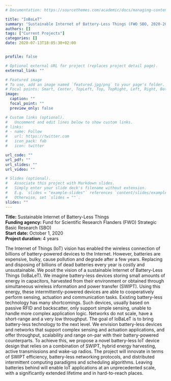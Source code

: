 ```yaml
---
# Documentation: https://sourcethemes.com/academic/docs/managing-content/

title: "IoBaLeT"
summary: "Sustainable Internet of Battery-Less Things (FWO SBO, 2020-2024)"
authors: []
tags: ["Current Projects"]
categories: []
date: 2020-07-13T18:05:30+02:00


profile: false

# Optional external URL for project (replaces project detail page).
external_link: ""

# Featured image
# To use, add an image named `featured.jpg/png` to your page's folder.
# Focal points: Smart, Center, TopLeft, Top, TopRight, Left, Right, BottomLeft, Bottom, BottomRight.
image:
  caption: ""
  focal_point: ""
  preview_only: false

# Custom links (optional).
#   Uncomment and edit lines below to show custom links.
# links:
# - name: Follow
#   url: https://twitter.com
#   icon_pack: fab
#   icon: twitter

url_code: ""
url_pdf: ""
url_slides: ""
url_video: ""

# Slides (optional).
#   Associate this project with Markdown slides.
#   Simply enter your slide deck's filename without extension.
#   E.g. `slides = "example-slides"` references `content/slides/example-slides.md`.
#   Otherwise, set `slides = ""`.
slides: ""
---
```

**Title:** Sustainable Internet of Battery-Less Things\
**Funding agency:** Fund for Scientific Research Flanders (FWO) Strategic Basic Research (SBO)\
**Start date:** October 1, 2020\
**Project duration:** 4 years

The Internet of Things (IoT) vision has enabled the wireless connection of billions of battery-powered devices to the Internet. However, batteries are expensive, bulky, cause pollution and degrade after a few years. Replacing and disposing of billions of dead batteries every year is costly and unsustainable. We posit the vision of a sustainable Internet of Battery-Less Things (IoBaLeT). We imagine battery-less devices storing small amounts of energy in capacitors, harvested from their environment or obtained through simultaneous wireless information and power transfer (SWIPT). Using this energy, these intermittently-powered devices are able to cooperatively perform sensing, actuation and communication tasks. Existing battery-less technology has many shortcomings. Such devices, usually based on passive RFID and backscatter, only support simple sensing, unable to handle more complex application logic. Networks do not scale, have a short-range and a very low throughput. The goal of IoBaLeT is to bring battery-less technology to the next level. We envision battery-less devices and networks that support complex sensing and actuation applications, and offer throughput, scalability and range on-par with their battery-powered counterparts. To achieve this, we propose a novel battery-less IoT device design that relies on a combination of SWIPT, hybrid energy harvesting, active transmissions and wake-up radios. The project will innovate in terms of SWIPT efficiency, battery-less networking protocols, and distributed intermittent computing paradigms and scheduling algorithms. Leaving batteries behind will enable IoT applications at an unprecedented scale, with a significantly extended lifetime and in hard-to-reach places.

